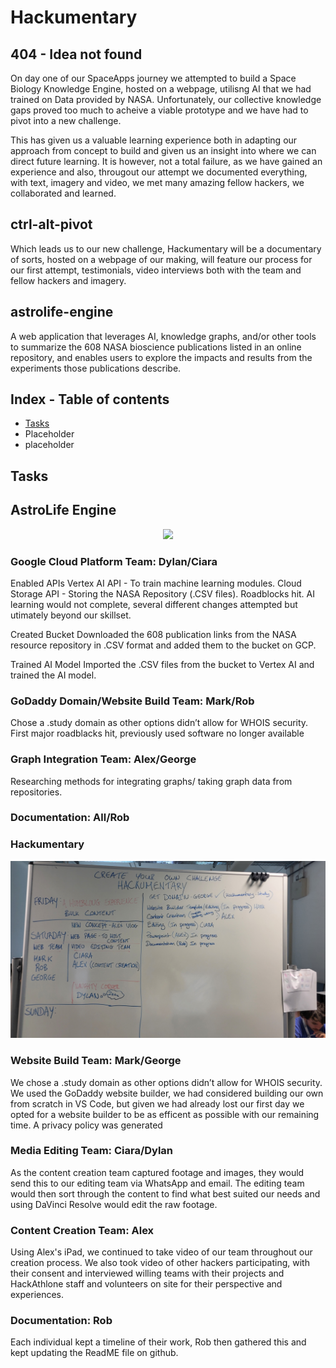 # Hackumentary

## 404 - Idea not found
On day one of our SpaceApps journey we attempted to build a Space Biology Knowledge Engine, hosted on a webpage, utilisng AI that we had trained on Data provided by NASA. Unfortunately, our collective knowledge gaps proved too much to acheive a viable prototype and we have had to pivot into a new challenge.

This has given us a valuable learning experience both in adapting our approach from concept to build and given us an insight into where we can direct future learning. It is however, not a total failure, as we have gained an experience and also, througout our attempt we documented everything, with text, imagery and video, we met many amazing fellow hackers, we collaborated and learned.

## ctrl-alt-pivot
Which leads us to our new challenge, Hackumentary will be a documentary of sorts, hosted on a webpage of our making, will feature our process for our first attempt, testimonials, video interviews both with the team and fellow hackers and imagery.

## astrolife-engine
A web application that leverages AI, knowledge graphs, and/or other tools to summarize the 608 NASA bioscience publications listed in an online repository, and enables users to explore the impacts and results from the experiments those publications describe.

## Index - Table of contents
* [Tasks](#tasks)
* Placeholder
* placeholder

## Tasks
## AstroLife Engine

<p align="center">
    <img src="Documentation/Images/1000032404.jpg"/ height=400px>
</p>

### Google Cloud Platform Team: Dylan/Ciara
Enabled APIs
Vertex AI API - To train machine learning modules.
Cloud Storage API - Storing the NASA Repository (.CSV files).
Roadblocks hit. AI learning would not complete, several different changes attempted but utimately beyond our skillset. 

Created Bucket
Downloaded the 608 publication links from the NASA resource repository in .CSV format and added them to the bucket on GCP.

Trained AI Model
Imported the .CSV files from the bucket to Vertex AI and trained the AI model.

### GoDaddy Domain/Website Build Team: Mark/Rob
Chose a .study domain as other options didn’t allow for WHOIS security.
First major roadblacks hit, previously used software no longer available 

### Graph Integration Team: Alex/George
Researching methods for integrating graphs/ taking graph data from repositories.

### Documentation: All/Rob

### Hackumentary
<p align="center">
    <img src="Documentation/Images/1000032430.jpg"/>
</p>

### Website Build Team: Mark/George
We chose a .study domain as other options didn’t allow for WHOIS security.
We used the GoDaddy website builder, we had considered building our own from scratch in VS Code, but given we had already lost our first day we opted for a website builder to be as efficent as possible with our remaining time.
A privacy policy was generated

### Media Editing Team: Ciara/Dylan
As the content creation team captured footage and images, they would send this to our editing team via WhatsApp and email. The editing team would then sort through the content to find what best suited our needs and using DaVinci Resolve would edit the raw footage.

### Content Creation Team: Alex
Using Alex's iPad, we continued to take video of our team throughout our creation process. We also took video of other hackers participating, with their consent and interviewed willing teams with their projects and HackAthlone staff and volunteers on site for their perspective and experiences. 

### Documentation: Rob
Each individual kept a timeline of their work, Rob then gathered this and kept updating the ReadME file on github. 






